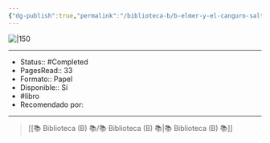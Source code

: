 ```yaml
---
{"dg-publish":true,"permalink":"/biblioteca-b/b-elmer-y-el-canguro-saltimbanqui-elmer-album-ilustrado/"}
---
```



![|150](http://books.google.com/books/content?id=rQ0yAAAAQBAJ&printsec=frontcover&img=1&zoom=1&edge=curl&source=gbs_api)

---

- Status::  #Completed 
- PagesRead:: 33
- Formato:: Papel 
- Disponible:: Sí 
- #libro
- Recomendado por: 

---

> [[📚 Biblioteca (B) 📚/📚 Biblioteca (B) 📚\|📚 Biblioteca (B) 📚]]